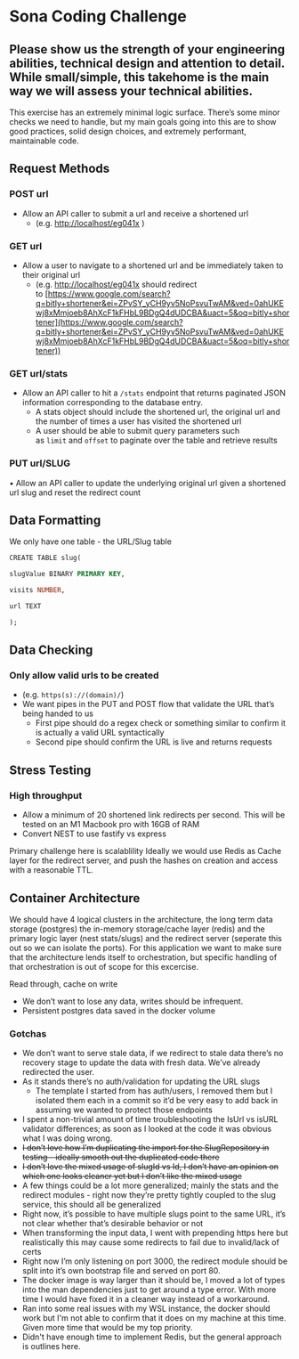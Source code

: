 # Sona Coding Challenge

## Please show us the strength of your engineering abilities, technical design and attention to detail. While small/simple, this takehome is the main way we will assess your technical abilities.

This exercise has an extremely minimal logic surface. There’s some minor checks we need to handle, but my main goals going into this are to show good practices, solid design choices, and extremely performant, maintainable code.

## Request Methods

### POST url

- Allow an API caller to submit a url and receive a shortened url
  - (e.g. [http://localhost/eg041x](http://localhost/eg041x) )

### GET url

- Allow a user to navigate to a shortened url and be immediately taken to their original url
  - (e.g. [http://localhost/eg041x](http://localhost/eg041x) should redirect to [https://www.google.com/search?q=bitly+shortener&ei=ZPvSY_yCH9yv5NoPsvuTwAM&ved=0ahUKEwj8xMmjoeb8AhXcF1kFHbL9BDgQ4dUDCBA&uact=5&oq=bitly+shortener](https://www.google.com/search?q=bitly+shortener&ei=ZPvSY_yCH9yv5NoPsvuTwAM&ved=0ahUKEwj8xMmjoeb8AhXcF1kFHbL9BDgQ4dUDCBA&uact=5&oq=bitly+shortener))

### GET url/stats

- Allow an API caller to hit a `/stats` endpoint that returns paginated JSON information corresponding to the database entry.
  - A stats object should include the shortened url, the original url and the number of times a user has visited the shortened url
  - A user should be able to submit query parameters such as `limit` and `offset` to paginate over the table and retrieve results

### PUT url/SLUG

• Allow an API caller to update the underlying original url given a shortened url slug and reset the redirect count

## Data Formatting

We only have one table - the URL/Slug table

```sql
CREATE TABLE slug(

slugValue BINARY PRIMARY KEY,

visits NUMBER,

url TEXT

);
```

## Data Checking

### Only allow valid urls to be created

- (e.g. `https(s)://(domain)/`)
- We want pipes in the PUT and POST flow that validate the URL that’s being handed to us
  - First pipe should do a regex check or something similar to confirm it is actually a valid URL syntactically
  - Second pipe should confirm the URL is live and returns requests

## Stress Testing

### High throughput

- Allow a minimum of 20 shortened link redirects per second. This will be tested on an M1 Macbook pro with 16GB of RAM
- Convert NEST to use fastify vs express

Primary challenge here is scalablility Ideally we would use Redis as Cache layer for the redirect server, and push the hashes on creation and access with a reasonable TTL.

## Container Architecture

We should have 4 logical clusters in the architecture, the long term data storage (postgres) the in-memory storage/cache layer (redis) and the primary logic layer (nest stats/slugs) and the redirect server (seperate this out so we can isolate the ports). For this application we want to make sure that the architecture lends itself to orchestration, but specific handling of that orchestration is out of scope for this excercise.

Read through, cache on write

- We don’t want to lose any data, writes should be infrequent.
- Persistent postgres data saved in the docker volume

### Gotchas

- We don’t want to serve stale data, if we redirect to stale data there’s no recovery stage to update the data with fresh data. We’ve already redirected the user.
- As it stands there’s no auth/validation for updating the URL slugs
  - The template I started from has auth/users, I removed them but I isolated them each in a commit so it’d be very easy to add back in assuming we wanted to protect those endpoints
- I spent a non-trivial amount of time troubleshooting the IsUrl vs isURL validator differences; as soon as I looked at the code it was obvious what I was doing wrong.
- ~~I don’t love how I’m duplicating the import for the SlugRepository in testing - ideally smooth out the duplicated code there~~
- ~~I don’t love the mixed usage of slugId vs Id, I don’t have an opinion on which one looks cleaner yet but I don’t like the mixed usage~~
- A few things could be a lot more generalized; mainly the stats and the redirect modules - right now they’re pretty tightly coupled to the slug service, this should all be generalized
- Right now, it’s possible to have multiple slugs point to the same URL, it’s not clear whether that’s desirable behavior or not
- When transforming the input data, I went with prepending https here but realistically this may cause some redirects to fail due to invalid/lack of certs
- Right now I’m only listening on port 3000, the redirect module should be split into it’s own bootstrap file and served on port 80.
- The docker image is way larger than it should be, I moved a lot of types into the man dependencies just to get around a type error. With more time I would have fixed it in a cleaner way instead of a workaround.
- Ran into some real issues with my WSL instance, the docker should work but I'm not able to confirm that it does on my machine at this time. Given more time that would be my top priority.
- Didn't have enough time to implement Redis, but the general approach is outlines here.
